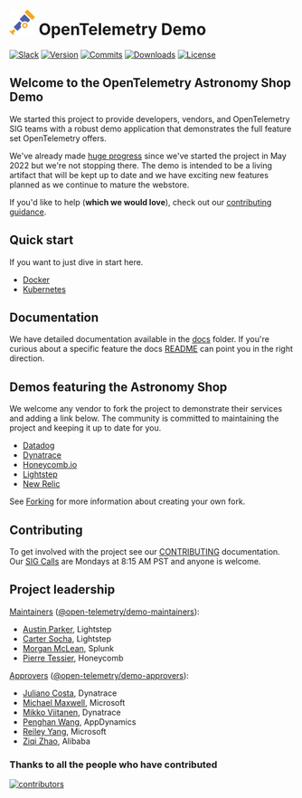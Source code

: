 # ![otel-photo](./docs/img/opentelemetry-logo-nav.png) OpenTelemetry Demo

[![Slack](https://img.shields.io/badge/slack-@cncf/otel/demo-brightgreen.svg?logo=slack)](https://cloud-native.slack.com/archives/C03B4CWV4DA)
[![Version](https://img.shields.io/github/v/release/open-telemetry/opentelemetry-demo?color=blueviolet)](https://github.com/open-telemetry/opentelemetry-demo/releases)
[![Commits](https://img.shields.io/github/commits-since/open-telemetry/opentelemetry-demo/latest?color=ff69b4&include_prereleases)](https://github.com/open-telemetry/opentelemetry-demo/graphs/commit-activity)
[![Downloads](https://img.shields.io/docker/pulls/otel/demo)](https://hub.docker.com/r/otel/demo)
[![License](https://img.shields.io/badge/License-Apache_2.0-blue.svg?color=red)](https://github.com/open-telemetry/opentelemetry-demo/blob/main/LICENSE)

## Welcome to the OpenTelemetry Astronomy Shop Demo

We started this project to provide developers, vendors, and OpenTelemetry
SIG teams with a robust demo application that demonstrates the full feature
set OpenTelemetry offers.

We've already made [huge
progress](https://github.com/open-telemetry/opentelemetry-demo/blob/main/CHANGELOG.md)
since we've started the project in May 2022 but we're not stopping there. The
demo is intended to be a living artifact that will be kept up to date and we
have exciting new features planned as we continue to mature the webstore.

If you'd like to help (**which we would love**), check out our [contributing
guidance](./CONTRIBUTING.md).

## Quick start

If you want to just dive in start here.

- [Docker](./docs/docker_deployment.md)
- [Kubernetes](./docs/kubernetes_deployment.md)

## Documentation

We have detailed documentation available in the [docs](./docs/) folder. If you're
curious about a specific feature the docs [README](./docs/README.md) can point
you in the right direction.

## Demos featuring the Astronomy Shop

We welcome any vendor to fork the project to demonstrate their services and
adding a link below. The community is committed to maintaining the project and
keeping it up to date for you.

- [Datadog](https://github.com/DataDog/opentelemetry-demo)
- [Dynatrace](https://www.dynatrace.com/news/blog/opentelemetry-demo-application-with-dynatrace/)
- [Honeycomb.io](https://github.com/honeycombio/opentelemetry-demo)
- [Lightstep](https://github.com/lightstep/opentelemetry-demo)
- [New Relic](https://github.com/newrelic/opentelemetry-demo)

See [Forking](./docs/forking.md) for more information about creating your own fork.

## Contributing

To get involved with the project see our [CONTRIBUTING](CONTRIBUTING.md)
documentation. Our [SIG Calls](CONTRIBUTING.md#join-a-sig-call) are Mondays at
8:15 AM PST and anyone is welcome.

## Project leadership

[Maintainers](https://github.com/open-telemetry/community/blob/main/community-membership.md#maintainer)
([@open-telemetry/demo-maintainers](https://github.com/orgs/open-telemetry/teams/demo-maintainers)):

- [Austin Parker](https://github.com/austinlparker), Lightstep
- [Carter Socha](https://github.com/cartersocha), Lightstep
- [Morgan McLean](https://github.com/mtwo), Splunk
- [Pierre Tessier](https://github.com/puckpuck), Honeycomb

[Approvers](https://github.com/open-telemetry/community/blob/main/community-membership.md#approver)
([@open-telemetry/demo-approvers](https://github.com/orgs/open-telemetry/teams/demo-approvers)):

- [Juliano Costa](https://github.com/julianocosta89), Dynatrace
- [Michael Maxwell](https://github.com/mic-max), Microsoft
- [Mikko Viitanen](https://github.com/mviitane), Dynatrace
- [Penghan Wang](https://github.com/wph95), AppDynamics
- [Reiley Yang](https://github.com/reyang), Microsoft
- [Ziqi Zhao](https://github.com/fatsheep9146), Alibaba

### Thanks to all the people who have contributed

[![contributors](https://contributors-img.web.app/image?repo=open-telemetry/opentelemetry-demo)](https://github.com/open-telemetry/opentelemetry-demo/graphs/contributors)
